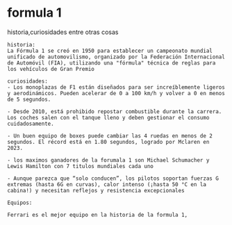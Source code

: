 # formula 1
historia,curiosidades entre otras cosas 

    historia: 
    La Fórmula 1 se creó en 1950 para establecer un campeonato mundial unificado de automovilismo, organizado por la Federación Internacional de Automóvil (FIA), utilizando una "fórmula" técnica de reglas para los vehículos de Gran Premio

    curiosidades: 
    - Los monoplazas de F1 están diseñados para ser increíblemente ligeros y aerodinámicos. Pueden acelerar de 0 a 100 km/h y volver a 0 en menos de 5 segundos.

    - Desde 2010, está prohibido repostar combustible durante la carrera. Los coches salen con el tanque lleno y deben gestionar el consumo cuidadosamente.

    - Un buen equipo de boxes puede cambiar las 4 ruedas en menos de 2 segundos. El récord está en 1.80 segundos, logrado por Mclaren en 2023.

    - los maximos ganadores de la forumala 1 son Michael Schumacher y Lewis Hamilton con 7 titulos mundiales cada uno 

    - Aunque parezca que “solo conducen”, los pilotos soportan fuerzas G extremas (hasta 6G en curvas), calor intenso (¡hasta 50 °C en la cabina!) y necesitan reflejos y resistencia excepcionales

    Equipos: 

    Ferrari es el mejor equipo en la historia de la formula 1,  